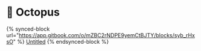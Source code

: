 # 🐙 Octopus

{% synced-block url="https://app.gitbook.com/o/mZBC2rNDPE9yemCtBJTY/blocks/syb_rHxsO" %}
[Untitled](https://app.gitbook.com/o/mZBC2rNDPE9yemCtBJTY/blocks/syb\_rHxsO)
{% endsynced-block %}

